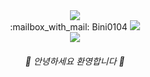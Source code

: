 <div align="center">
<img src="https://capsule-render.vercel.app/api?type=waving&color=auto&height=200&section=header&text=Hello&fontSize=50" />
  <br/>
:mailbox_with_mail: Bini0104
<a href="mailto:goqsldl0120@gmail.com">
   <img src="https://img.shields.io/badge/Gmail-d14836?style=flat-square&logo=Gmail&logoColor=white&link=koala.ohgiraffers@gmail.com"/>
</a>
<br/>
<img src="https://img.shields.io/badge/Java-007396?style=flat&logo=Java&logoColor=white" />
</div>
<h6 align="center"> 🎊 안녕하세요 환영합니다 🎉 </h6>
